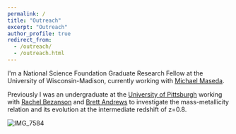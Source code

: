 ```yaml
---
permalink: /
title: "Outreach"
excerpt: "Outreach"
author_profile: true
redirect_from: 
  - /outreach/
  - /outreach.html
---
```


I'm a National Science Foundation Graduate Research Fellow at the University of Wisconsin-Madison, currently working with [Michael Maseda](http://www.astro.wisc.edu/our-people/faculty/maseda-michael/). 

Previously I was an undergraduate at the [University of Pittsburgh](https://www.physicsandastronomy.pitt.edu/) working with [Rachel Bezanson](https://rachelbezanson.github.io/) and [Brett Andrews](https://bretthandrews.github.io/) to investigate the mass-metallicity relation and its evolution at the intermediate redshift of z=0.8. 

![IMG_7584](https://github.com/zachjlewis/zachjlewis.github.io/assets/43174828/f22ce955-146c-4205-8df2-0a541a2f9d82)

